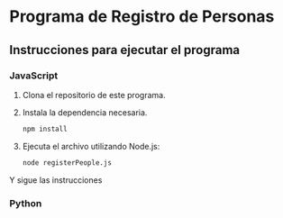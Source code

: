 # Programa de Registro de Personas

## Instrucciones para ejecutar el programa

### JavaScript

1. Clona el repositorio de este programa.
2. Instala la dependencia necesaria.

   ```bash
   npm install

   ```

3. Ejecuta el archivo utilizando Node.js:
   ```bash
   node registerPeople.js
   ```

Y sigue las instrucciones

### Python

<!-- No pude hacer el programa en python de la mejor forma a tiempo. Así que simplemente traduje del otro lenguaje.
 -->
